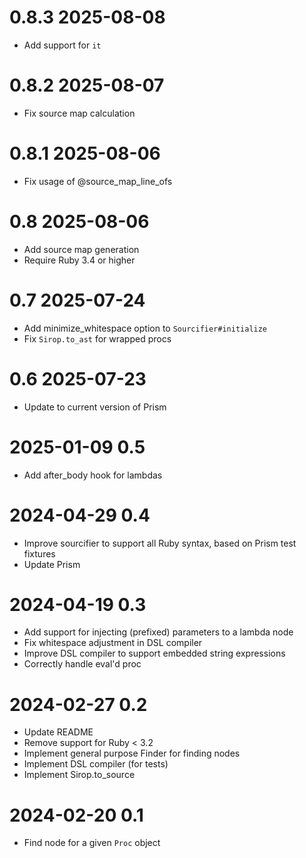 # 0.8.3 2025-08-08

- Add support for `it`

# 0.8.2 2025-08-07

- Fix source map calculation

# 0.8.1 2025-08-06

- Fix usage of @source_map_line_ofs

# 0.8 2025-08-06

- Add source map generation
- Require Ruby 3.4 or higher

# 0.7 2025-07-24

- Add minimize_whitespace option to `Sourcifier#initialize`
- Fix `Sirop.to_ast` for wrapped procs

# 0.6 2025-07-23

- Update to current version of Prism

# 2025-01-09 0.5

- Add after_body hook for lambdas

# 2024-04-29 0.4

- Improve sourcifier to support all Ruby syntax, based on Prism test fixtures
- Update Prism

# 2024-04-19 0.3

- Add support for injecting (prefixed) parameters to a lambda node
- Fix whitespace adjustment in DSL compiler
- Improve DSL compiler to support embedded string expressions
- Correctly handle eval'd proc

# 2024-02-27 0.2

- Update README
- Remove support for Ruby < 3.2
- Implement general purpose Finder for finding nodes
- Implement DSL compiler (for tests)
- Implement Sirop.to_source

# 2024-02-20 0.1

- Find node for a given `Proc` object
